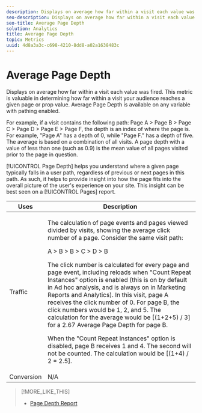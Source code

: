 ```yaml
---
description: Displays on average how far within a visit each value was fired. This metric is valuable in determining how far within a visit your audience reaches a given page or prop value. Average Page Depth is available on any variable with pathing enabled.
seo-description: Displays on average how far within a visit each value was fired. This metric is valuable in determining how far within a visit your audience reaches a given page or prop value. Average Page Depth is available on any variable with pathing enabled.
seo-title: Average Page Depth
solution: Analytics
title: Average Page Depth
topic: Metrics
uuid: 4d8a3a3c-c698-4210-8dd8-a02a1638483c
---
```


# Average Page Depth

Displays on average how far within a visit each value was fired. This metric is valuable in determining how far within a visit your audience reaches a given page or prop value. Average Page Depth is available on any variable with pathing enabled.

For example, if a visit contains the following path: Page A > Page B > Page C > Page D > Page E > Page F, the depth is an index of where the page is. For example, "Page A" has a depth of 0, while "Page F." has a depth of five. The average is based on a combination of all visits. A page depth with a value of less than one (such as 0.9) is the mean value of all pages visited prior to the page in question.

[!UICONTROL Page Depth] helps you understand where a given page typically falls in a user path, regardless of previous or next pages in this path. As such, it helps to provide insight into how the page fits into the overall picture of the user's experience on your site. This insight can be best seen on a [!UICONTROL Pages] report. 

<table id="table_E92B185A487C40E28C70EA30EDF73A40"> 
 <thead> 
  <tr> 
   <th colname="col1" class="entry"> Uses </th> 
   <th colname="col2" class="entry"> Description </th> 
  </tr> 
 </thead>
 <tbody> 
  <tr> 
   <td colname="col1"> Traffic </td> 
   <td colname="col2"> <p>The calculation of page events and pages viewed divided by visits, showing the average click number of a page. Consider the same visit path: </p> <p>A &gt; B &gt; B &gt; C &gt; D &gt; B </p> <p>The click number is calculated for every page and page event, including reloads when "Count Repeat Instances" option is enabled (this is on by default in Ad hoc analysis, and is always on in Marketing Reports and Analytics). In this visit, page A receives the click number of 0. For page B, the click numbers would be 1, 2, and 5. The calculation for the average would be [(1+2+5) / 3] for a 2.67 Average Page Depth for page B. </p> <p>When the "Count Repeat Instances" option is disabled, page B receives 1 and 4. The second will not be counted. The calculation would be [(1+4) / 2 = 2.5]. </p> </td> 
  </tr> 
  <tr> 
   <td colname="col1"> Conversion </td> 
   <td colname="col2"> N/A </td> 
  </tr> 
 </tbody> 
</table>

>[!MORE_LIKE_THIS]
>
>* [Page Depth Report](/help/components/c-variables/dimensionslist/reports-page-depth.md)
